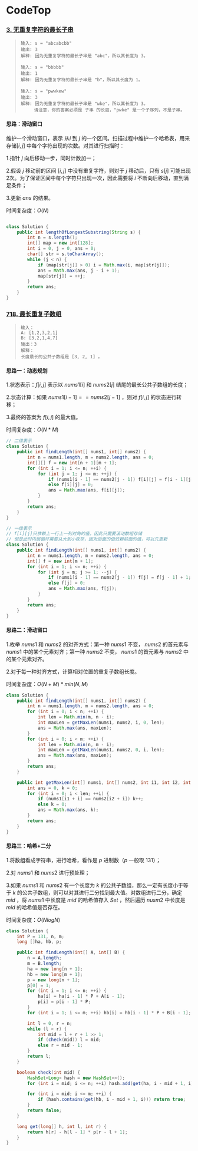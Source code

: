 # CodeTop

### [3. 无重复字符的最长子串](https://leetcode-cn.com/problems/longest-substring-without-repeating-characters/)

> ```
> 输入: s = "abcabcbb"
> 输出: 3 
> 解释: 因为无重复字符的最长子串是 "abc"，所以其长度为 3。
> 
> 输入: s = "bbbbb"
> 输出: 1
> 解释: 因为无重复字符的最长子串是 "b"，所以其长度为 1。
> 
> 输入: s = "pwwkew"
> 输出: 3
> 解释: 因为无重复字符的最长子串是 "wke"，所以其长度为 3。
>      请注意，你的答案必须是 子串 的长度，"pwke" 是一个子序列，不是子串。
> ```

#### 思路：滑动窗口

维护一个滑动窗口，表示 从$i$  到 $j$ 的一个区间。扫描过程中维护一个哈希表，用来存储$[i, j]$ 中每个字符出现的次数。对其进行扫描时：

1.指针 $j$ 向后移动一步，同时计数加一；

2.假设 $j$ 移动前的区间 $[i,j]$ 中没有重复字符，则对于 $j$ 移动后，只有 $s[j]$ 可能出现2次。为了保证区间中每个字符只出现一次，因此需要将 $i$ 不断向后移动，直到满足条件；

3.更新 $ans$ 的结果。

时间复杂度：$O(N)$

```java

class Solution {
    public int lengthOfLongestSubstring(String s) {
        int n = s.length();
        int[] map = new int[128];
        int i = 0, j = 0, ans = 0;
        char[] str = s.toCharArray();
        while (j < n) {
            if (map[str[j]] > 0) i = Math.max(i, map[str[j]]);
            ans = Math.max(ans, j - i + 1);
            map[str[j]] = ++j;
        }
        return ans;
    }
}
```

### [718. 最长重复子数组](https://leetcode-cn.com/problems/maximum-length-of-repeated-subarray/)

> ```
> 输入：
> A: [1,2,3,2,1]
> B: [3,2,1,4,7]
> 输出：3
> 解释：
> 长度最长的公共子数组是 [3, 2, 1] 。
> ```

#### 思路一：动态规划

1.状态表示：$f[i,j]$ 表示以 $nums1[i]$ 和 $nums2[j]$ 结尾的最长公共子数组的长度；

2.状态计算：如果 $nums1[i-1]==nums2[j-1]$ ，则对 $f[i,j]$ 的状态进行转移；

3.最终的答案为 $f[i,j]$ 的最大值。

时间复杂度：$O(N*M)$

```java
// 二维表示
class Solution {
    public int findLength(int[] nums1, int[] nums2) {
        int n = nums1.length, m = nums2.length, ans = 0;
        int[][] f = new int[n + 1][m + 1];
        for (int i = 1; i <= n; ++i) {
            for (int j = 1; j <= m; ++j) {
                if (nums1[i - 1] == nums2[j - 1]) f[i][j] = f[i - 1][j - 1] + 1;
                else f[i][j] = 0;
                ans = Math.max(ans, f[i][j]);
            }
        }
        return ans;    
    }
}

// 一维表示
// f[i][j]只依赖上一行上一列对角的值，因此只需要滚动数组存储
// 但是此时内层循环需要从大到小枚举，因为后面的值依赖前面的值，可以先更新
class Solution {
    public int findLength(int[] nums1, int[] nums2) {
        int n = nums1.length, m = nums2.length, ans = 0;
        int[] f = new int[m + 1];
        for (int i = 1; i <= n; ++i) {
            for (int j = m; j >= 1; --j) {
                if (nums1[i - 1] == nums2[j - 1]) f[j] = f[j - 1] + 1;
                else f[j] = 0;
                ans = Math.max(ans, f[j]);
            }
        }
        return ans;
    }
}
```

#### 思路二：滑动窗口

1.枚举 $nums1$ 和 $nums2$ 的对齐方式：第一种 $nums1$ 不变， $nums2$ 的首元素与 $nums1$ 中的某个元素对齐；第一种 $nums2$ 不变， $nums1$ 的首元素与 $nums2$ 中的某个元素对齐。

2.对于每一种对齐方式，计算相对位置的重复子数组长度。

时间复杂度：$O(N+M)*min(N,M)$

```java
class Solution {
    public int findLength(int[] nums1, int[] nums2) {
        int n = nums1.length, m = nums2.length, ans = 0;
        for (int i = 0; i < n; ++i) {
            int len = Math.min(m, n - i);
            int maxLen = getMaxLen(nums1, nums2, i, 0, len);
            ans = Math.max(ans, maxLen);
        }
        for (int i = 0; i < m; ++i) {
            int len = Math.min(n, m - i);
            int maxLen = getMaxLen(nums1, nums2, 0, i, len);
            ans = Math.max(ans, maxLen);
        }
        return ans;
    }

    public int getMaxLen(int[] nums1, int[] nums2, int i1, int i2, int len) {
        int ans = 0, k = 0;
        for (int i = 0; i < len; ++i) {
            if (nums1[i1 + i] == nums2[i2 + i]) k++;
            else k = 0;
            ans = Math.max(ans, k);
        }
        return ans;
    }
}
```

#### 思路三：哈希+二分

1.将数组看成字符串，进行哈希，看作是 $p$ 进制数（$p$ 一般取 131）；

2.对 $nums1$ 和 $nums2$ 进行预处理；

3.如果 $nums1$ 和 $nums2$  有一个长度为  $k$ 的公共子数组，那么一定有长度小于等于 $k$  的公共子数组，则可以对其进行二分找到最大值。对数组进行二分，确定 $mid$ ，将 $nums1$ 中长度是 $mid$  的哈希值存入 $Set$ ，然后遍历 $nusm2$ 中长度是 $mid$ 的哈希值是否存在。

时间复杂度：$O(NlogN)$

```java
class Solution {
    int P = 131, n, m;
    long []ha, hb, p;

    public int findLength(int[] A, int[] B) {
        n = A.length;
        m = B.length;
        ha = new long[n + 1];
        hb = new long[m + 1];
        p = new long[n + 1];
        p[0] = 1;
        for (int i = 1; i <= n; ++i) {
            ha[i] = ha[i - 1] * P + A[i - 1];
            p[i] = p[i - 1] * P;
        }
        for (int i = 1; i <= m; ++i) hb[i] = hb[i - 1] * P + B[i - 1];

        int l = 0, r = n;
        while (l < r) {
            int mid = l + r + 1 >> 1;
            if (check(mid)) l = mid;
            else r = mid - 1;
        }
        return l;
    }

    boolean check(int mid) {
        HashSet<Long> hash = new HashSet<>();
        for (int i = mid; i <= n; ++i) hash.add(get(ha, i - mid + 1, i));

        for (int i = mid; i <= m; ++i) {
            if (hash.contains(get(hb, i - mid + 1, i))) return true;
        }
        return false;
    }

    long get(long[] h, int l, int r) {
        return h[r] - h[l - 1] * p[r - l + 1];
    }
}
```



































